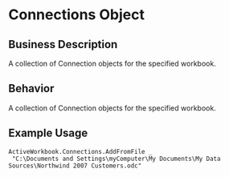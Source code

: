 # Connections Object

## Business Description
A collection of Connection objects for the specified workbook.

## Behavior
A collection of Connection objects for the specified workbook.

## Example Usage
```vba
ActiveWorkbook.Connections.AddFromFile _ 
 "C:\Documents and Settings\myComputer\My Documents\My Data Sources\Northwind 2007 Customers.odc"
```